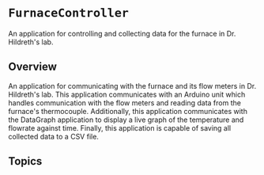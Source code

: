 # ``FurnaceController``

An application for controlling and collecting data for the furnace in Dr. Hildreth's lab.

## Overview

An application for communicating with the furnace and its flow meters in Dr. Hildreth's lab. This application communicates with an Arduino unit which handles communication with the flow meters and reading data from the furnace's thermocouple. Additionally, this application communicates with the DataGraph application to display a live graph of the temperature and flowrate against time. Finally, this application is capable of saving all collected data to a CSV file.

## Topics

